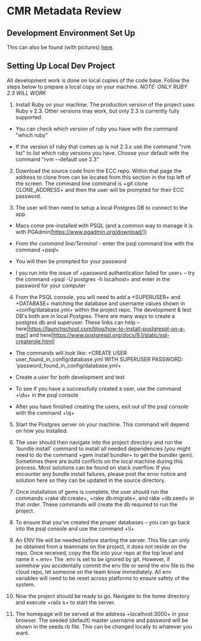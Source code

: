 # CMR Metadata Review

## Development Environment Set Up

This can also be found (with pictures) [here](https://wiki.earthdata.nasa.gov/display/CMRARC/Dev+Environment+Set+Up).

## Setting Up Local Dev Project

All development work is done on local copies of the code base.  Follow the steps below to prepare a local copy on your machine. *NOTE: ONLY RUBY 2.3 WILL WORK*

1. Install Ruby on your machine.  The production version of the project uses Ruby v 2.3.   Other versions may work, but only 2.3 is currently fully supported.

- You can check which version of ruby you have with the command "which ruby"

- If the version of ruby that comes up is not 2.3.x use the command "rvm list" to list which ruby versions you have. Choose your default with the command "rvm --default use 2.3"

2. Download the source code from the ECC repo. Within that page the address to clone from can be located from this section in the top left of the screen.  The command line command is +git clone CLONE_ADDRESS+ and then the user will be prompted for their ECC password.

3. The user will then need to setup a local Postgres DB to connect to the app

- Macs come pre-installed with PSQL (and a common way to manage it is with PGAdmin[https://www.pgadmin.org/download/])

- _From the command line/Terminal_ - enter the psql command line with the command +psql+

- You will then be prompted for your password

- I you run into the issue of +password authentication failed for user+ – try the command +psql -U postgres -h localhost+ and enter in the password for your computer

4. From the PSQL console, you will need to add a +SUPERUSER+ and +DATABASE+ matching the database and username values shown in +config/database.yml+ within the project repo.  The development & test DB's both are in local Postgres.  There are many ways to create a postgres db and superuser.  These links can help –  here[https://launchschool.com/blog/how-to-install-postgresql-on-a-mac] and here[https://www.postgresql.org/docs/9.1/static/sql-createrole.html]

- The commands will look like: +CREATE USER user_found_in_config/database.yml WITH SUPERUSER PASSWORD: 'password_found_in_config/database.yml+

- Create a user for both development and test

- To see if you have a successfully created a user, use the command +\du+ in the psql console

- After you have finished creating the users, exit out of the psql console with the command +\q+

5. Start the Postgres server on your machine. This command will depend on how you installed.

6. The user should then navigate into the project directory and run the 'bundle install' command to install all needed dependencies (you might need to do the command +gem install bundler+ to get the bundler gem).  Sometimes there are build conflicts on the local machine during this process.  Most solutions can be found on stack overflow.  If you encounter any bundle install failures, please post the error notice and solution here so they can be updated in the source directory.

7. Once installation of gems is complete, the user should run the commands +rake db:create+, +rake db:migrate+, and rake +db:seed+ in that order.  These commands will create the db required to run the project.

8. To ensure that you've created the proper databases – you can go back into the psql console and use the command +\l+

9. An ENV file will be needed before starting the server.  This file can only be obtained from a teammate on the project, it does not reside on the repo.  Once received, copy the file into your repo at the top level and name it +.env+
The .env is set to be ignored by git.  However, if somehow you accidentally commit the env file or send the env file to the cloud repo, let someone on the team know immediately.  All env variables will need to be reset across platforms to ensure safety of the system.

10. Now the project should be ready to go.  Navigate to the home directory and execute +rails s+ to start the server.

11. The homepage will be served at the address +localhost:3000+ in your browser.  The seeded (default) master username and password will be shown in the seeds.rb file.  This can be changed locally to whatever you want.


